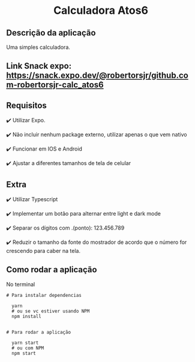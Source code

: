 <h1 align="center" >Calculadora Atos6</h1>


## Descrição da aplicação

Uma simples calculadora.


## Link Snack expo:  https://snack.expo.dev/@robertorsjr/github.com-robertorsjr-calc_atos6


## Requisitos

:heavy_check_mark: Utilizar Expo.

:heavy_check_mark: Não incluir nenhum package externo, utilizar apenas o que vem nativo

:heavy_check_mark: Funcionar em IOS e Android  

:heavy_check_mark: Ajustar a diferentes tamanhos de tela de celular

## Extra

:heavy_check_mark: Utilizar Typescript  

:heavy_check_mark: Implementar um botão para alternar entre light e dark mode  

:heavy_check_mark: Separar os dígitos com .(ponto): 123.456.789  

:heavy_check_mark: Reduzir o tamanho da fonte do mostrador de acordo que o número for crescendo para caber na tela.


## Como rodar a aplicação

No terminal

```
# Para instalar dependencias

  yarn
  # ou se vc estiver usando NPM
  npm install
  

# Para rodar a aplicação

  yarn start
  # ou com NPM
  npm start
```
